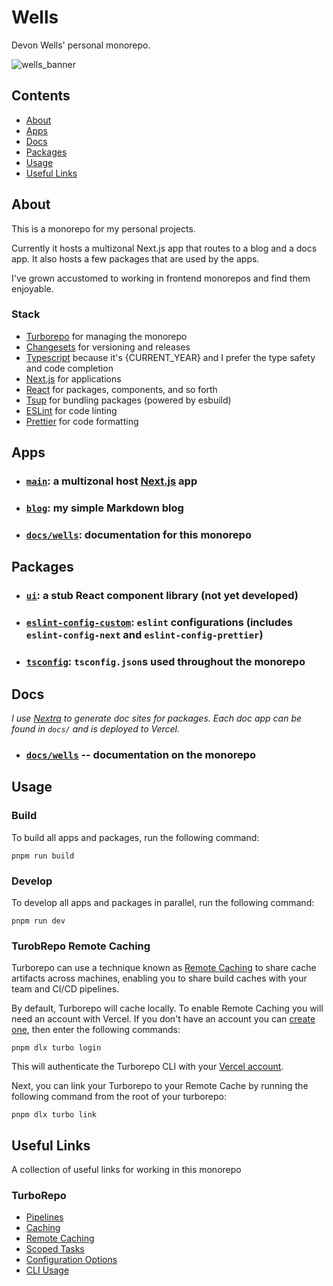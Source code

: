 # Wells

Devon Wells' personal monorepo.

![wells_banner](https://user-images.githubusercontent.com/2354127/192647235-2804eca3-b5fc-4d71-a5bc-eb86f55dbc80.png)

## Contents

- [About](#about)
- [Apps](#apps)
- [Docs](#docs)
- [Packages](#packages)
- [Usage](#usage)
- [Useful Links](#useful-links)

## About

This is a monorepo for my personal projects.

Currently it hosts a multizonal Next.js app that routes to a blog and a docs app. It also hosts a few packages that are used by the apps.

I've grown accustomed to working in frontend monorepos and find them enjoyable.

### Stack

- [Turborepo](https://turborepo.com/) for managing the monorepo
- [Changesets](https://github.com/changesets/changesets) for versioning and releases
- [Typescript](https://www.typescriptlang.org/) because it's {CURRENT_YEAR} and I prefer the type safety and code completion
- [Next.js](https://nextjs.org/) for applications
- [React](https://reactjs.org/) for packages, components, and so forth
- [Tsup](https://github.com/egoist/tsup) for bundling packages (powered by esbuild)
- [ESLint](https://eslint.org/) for code linting
- [Prettier](https://prettier.io) for code formatting

## Apps

- ### [`main`](https://github.com/devdumpling/wells/tree/main/apps/main): a multizonal host [Next.js](https://nextjs.org) app
- ### [`blog`](https://github.com/devdumpling/wells/tree/main/apps/blog): my simple Markdown blog
- ### [`docs/wells`](https://github.com/devdumpling/wells/tree/main/docs/wells): documentation for this monorepo

## Packages

- ### [`ui`](https://github.com/devdumpling/wells/tree/main/packages/ui): a stub React component library (not yet developed)
- ### [`eslint-config-custom`](https://github.com/devdumpling/wells/tree/main/packages/eslint-config-custom): `eslint` configurations (includes `eslint-config-next` and `eslint-config-prettier`)
- ### [`tsconfig`](https://github.com/devdumpling/wells/tree/main/packages/tsconfig): `tsconfig.json`s used throughout the monorepo

## Docs

_I use [Nextra](https://nextra.vercel.app/) to generate doc sites for packages. Each doc app can be found in `docs/` and is deployed to Vercel._

- ### [`docs/wells`](https://helloim.dev/docs/) -- documentation on the monorepo

## Usage

### Build

To build all apps and packages, run the following command:

```
pnpm run build
```

### Develop

To develop all apps and packages in parallel, run the following command:

```
pnpm run dev
```

### TurobRepo Remote Caching

Turborepo can use a technique known as [Remote Caching](https://turborepo.org/docs/core-concepts/remote-caching) to share cache artifacts across machines, enabling you to share build caches with your team and CI/CD pipelines.

By default, Turborepo will cache locally. To enable Remote Caching you will need an account with Vercel. If you don't have an account you can [create one](https://vercel.com/signup), then enter the following commands:

```
pnpm dlx turbo login
```

This will authenticate the Turborepo CLI with your [Vercel account](https://vercel.com/docs/concepts/personal-accounts/overview).

Next, you can link your Turborepo to your Remote Cache by running the following command from the root of your turborepo:

```
pnpm dlx turbo link
```

## Useful Links

A collection of useful links for working in this monorepo

### TurboRepo

- [Pipelines](https://turborepo.org/docs/core-concepts/pipelines)
- [Caching](https://turborepo.org/docs/core-concepts/caching)
- [Remote Caching](https://turborepo.org/docs/core-concepts/remote-caching)
- [Scoped Tasks](https://turborepo.org/docs/core-concepts/scopes)
- [Configuration Options](https://turborepo.org/docs/reference/configuration)
- [CLI Usage](https://turborepo.org/docs/reference/command-line-reference)
